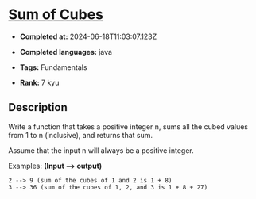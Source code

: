 # [Sum of Cubes](https://www.codewars.com/kata/59a8570b570190d313000037)

- **Completed at:** 2024-06-18T11:03:07.123Z

- **Completed languages:** java

- **Tags:** Fundamentals

- **Rank:** 7 kyu

## Description

Write a function that takes a positive integer n, sums all the cubed values from 1 to n (inclusive), and returns that sum.

Assume that the input n will always be a positive integer.

Examples: **(Input --> output)**
```
2 --> 9 (sum of the cubes of 1 and 2 is 1 + 8)
3 --> 36 (sum of the cubes of 1, 2, and 3 is 1 + 8 + 27)
```